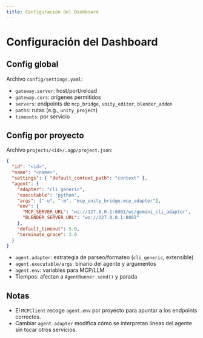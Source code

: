 ```yaml
---
title: Configuración del Dashboard
---
```


# Configuración del Dashboard

## Config global
Archivo `config/settings.yaml`:
- `gateway.server`: host/port/reload
- `gateway.cors`: orígenes permitidos
- `servers`: endpoints de `mcp_bridge`, `unity_editor`, `blender_addon`
- `paths`: rutas (e.g., `unity_project`)
- `timeouts`: por servicio

## Config por proyecto
Archivo `projects/<id>/.agp/project.json`:

```json
{
  "id": "<id>",
  "name": "<name>",
  "settings": { "default_context_path": "context" },
  "agent": {
    "adapter": "cli_generic",
    "executable": "python",
    "args": ["-u", "-m", "mcp_unity_bridge.mcp_adapter"],
    "env": {
      "MCP_SERVER_URL": "ws://127.0.0.1:8001/ws/gemini_cli_adapter",
      "BLENDER_SERVER_URL": "ws://127.0.0.1:8002"
    },
    "default_timeout": 5.0,
    "terminate_grace": 3.0
  }
}
```

- `agent.adapter`: estrategia de parseo/formateo (`cli_generic`, extensible)
- `agent.executable/args`: binario del agente y argumentos
- `agent.env`: variables para MCP/LLM
- Tiempos: afectan a `AgentRunner.send()` y parada

## Notas
- El `MCPClient` recoge `agent.env` por proyecto para apuntar a los endpoints correctos.
- Cambiar `agent.adapter` modifica cómo se interpretan líneas del agente sin tocar otros servicios.


